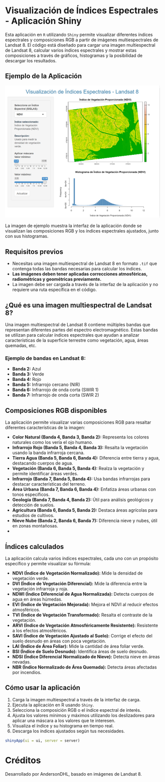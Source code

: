 # Visualización de Índices Espectrales - Aplicación Shiny

Esta aplicación en `R` utilizando `Shiny` permite visualizar diferentes índices espectrales y composiciones RGB a partir de imágenes multiespectrales de Landsat 8. El código está diseñado para cargar una imagen multiespectral de Landsat 8, calcular varios índices espectrales y mostrar estas composiciones a través de gráficos, histogramas y la posibilidad de descargar los resultados.

## Ejemplo de la Aplicación


![Ejemplo de visualización](image.png)

La imagen de ejemplo muestra la interfaz de la aplicación donde se visualizan las composiciones RGB y los índices espectrales ajustados, junto con sus histogramas.

## Requisitos previos

- Necesitas una imagen multiespectral de Landsat 8 en formato `.tif` que contenga todas las bandas necesarias para calcular los índices.
- **Las imágenes deben tener aplicadas correcciones atmosféricas, radiométricas y geométricas previamente.**
- La imagen debe ser cargada a través de la interfaz de la aplicación y no requiere una ruta específica en el código.

## ¿Qué es una imagen multiespectral de Landsat 8?

Una imagen multiespectral de Landsat 8 contiene múltiples bandas que representan diferentes partes del espectro electromagnético. Estas bandas se utilizan para calcular índices espectrales que ayudan a analizar características de la superficie terrestre como vegetación, agua, áreas quemadas, etc.

### Ejemplo de bandas en Landsat 8:

- **Banda 2:** Azul
- **Banda 3:** Verde
- **Banda 4:** Rojo
- **Banda 5:** Infrarrojo cercano (NIR)
- **Banda 6:** Infrarrojo de onda corta (SWIR 1)
- **Banda 7:** Infrarrojo de onda corta (SWIR 2)

## Composiciones RGB disponibles

La aplicación permite visualizar varias composiciones RGB para resaltar diferentes características de la imagen:

- **Color Natural (Banda 4, Banda 3, Banda 2):** Representa los colores naturales como los vería el ojo humano.
- **Infrarrojo Rojo (Banda 5, Banda 4, Banda 3):** Resalta la vegetación usando la banda infrarroja cercana.
- **Tierra Agua (Banda 5, Banda 6, Banda 4):** Diferencia entre tierra y agua, destacando cuerpos de agua.
- **Vegetación (Banda 6, Banda 5, Banda 4):** Realza la vegetación y permite identificar áreas verdes.
- **Infrarrojo (Banda 7, Banda 5, Banda 4):** Usa bandas infrarrojas para destacar características del terreno.
- **Área Urbana (Banda 7, Banda 6, Banda 4):** Enfatiza áreas urbanas con tonos específicos.
- **Geología (Banda 7, Banda 4, Banda 2):** Útil para análisis geológicos y detección de suelos.
- **Agricultura (Banda 6, Banda 5, Banda 2):** Destaca áreas agrícolas para estudios de cultivos.
- **Nieve Nube (Banda 2, Banda 6, Banda 7):** Diferencia nieve y nubes, útil en zonas montañosas.
- 

## Índices calculados

La aplicación calcula varios índices espectrales, cada uno con un propósito específico y permite visualizar su fórmula:

- **NDVI (Índice de Vegetación Normalizado):** Mide la densidad de vegetación verde.
- **DVI (Índice de Vegetación Diferencial):** Mide la diferencia entre la vegetación infrarroja y roja.
- **NDWI (Índice Diferencial de Agua Normalizada):** Detecta cuerpos de agua en áreas húmedas.
- **EVI (Índice de Vegetación Mejorada):** Mejora el NDVI al reducir efectos atmosféricos.
- **TVI (Índice de Vegetación Transformado):** Resalta el contraste de la vegetación.
- **ARVI (Índice de Vegetación Atmosféricamente Resistente):** Resistente a los efectos atmosféricos.
- **SAVI (Índice de Vegetación Ajustado al Suelo):** Corrige el efecto del suelo desnudo en áreas con poca vegetación.
- **LAI (Índice de Área Foliar):** Mide la cantidad de área foliar verde.
- **BSI (Índice de Suelo Desnudo):** Identifica áreas de suelo desnudo.
- **NDSI (Índice Diferencial Normalizado de Nieve):** Detecta nieve en áreas nevadas.
- **NBR (Índice Normalizado de Área Quemada):** Detecta áreas afectadas por incendios.

## Cómo usar la aplicación

1. Carga la imagen multiespectral a través de la interfaz de carga.
2. Ejecuta la aplicación en R usando `Shiny`.
3. Selecciona la composición RGB o el índice espectral de interés.
4. Ajusta los valores mínimos y máximos utilizando los deslizadores para aplicar una máscara a los valores que te interesen.
5. Visualiza el índice y su histograma en tiempo real.
6. Descarga los índices ajustados según tus necesidades.

```r
shinyApp(ui = ui, server = server)

```
# Créditos
Desarrollado por AndersonDHL, basado en imágenes de Landsat 8.
